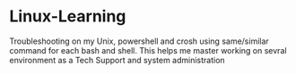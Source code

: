# Linux-Learning
Troubleshooting on my Unix, powershell and crosh using same/similar command for each bash and shell. This helps me master working on sevral environment as a Tech Support and system administration
